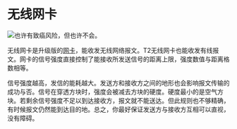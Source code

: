 # 无线网卡

![也许有致癌风险，但也许不会。](oredict:oc:wlanCard2)

无线网卡是升级版的[网卡](lanCard.md)，能收发无线网络报文。T2无线网卡也能收发有线报文。网卡的信号强度直接控制了能接收所发送信号的距离上限，强度数值与距离格数相等。

信号强度越高，发信的能耗越大。发送方和接收方之间的地形也会影响报文传输的成功与否。信号在穿透方块时，强度会被减去方块的硬度。硬度最小的是空气方块。若剩余信号强度不足以到达接收方，报文就不能送达。但此规则也不够精确，有时候报文仍然能到达目的地。总之，你最好保证发送方与接收方互相可以直视，没有障碍。
